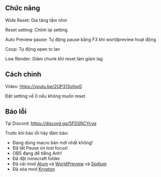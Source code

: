 ## Chức năng
Wide Reset: Gia tăng tầm nhìn

Reset setting: Chỉnh lại setting

Auto Preview pause: Tự động pause bằng F3 khi worldpreview hoạt động

Coop: Tự động open to lan

Low Render: Giảm chunk khi reset làm giảm lag

## Cách chỉnh
Video: https://youtu.be/2UP313ofqx0

Đặt setting về 0 nếu không muốn reset

## Báo lỗi
Tại Discord: https://discord.gg/5FDSRCYcyq

Trước khi báo lỗi hãy đảm bảo:

- Đang dùng macro bản mới nhất không!
- Đã tắt Pause on lost focus!
- OBS đang để tiếng Anh!
- Đã đặt minecraft folder
- Đã cài mod [Atum](https://github.com/VoidXWalker/Atum/releases/tag/v1.1.1) và [WorldPreview](https://github.com/VoidXWalker/WorldPreview/releases/tag/v2.3.3.1) và [Sodium](https://github.com/jan-leila/sodium-fabric/releases/tag/mc1.16.1-0.2.1%2Bbuild.10)
- Đã xóa mod [Krypton](https://github.com/mrmangohands/krypton/releases/tag/mc1.16.1-0.1.3-SNAPSHOT%2B2021-02-20)
